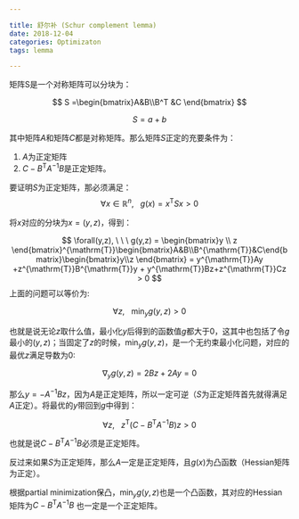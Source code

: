 ```yaml
---

title: 舒尔补 (Schur complement lemma)  
date: 2018-12-04  
categories: Optimizaton  
tags: lemma  

---
```


矩阵S是一个对称矩阵可以分块为：  

$$
S =\begin{bmatrix}A&B\\B^T &C \end{bmatrix}
$$

$$
S = a + b
$$

其中矩阵$A$和矩阵$C$都是对称矩阵。那么矩阵$S$正定的充要条件为：

1. $A$为正定矩阵
2. $C - B^{\mathrm{T}}A^{-1}B$是正定矩阵。

要证明$S$为正定矩阵，那必须满足：
$$
\forall x\in \mathbb{R}^n, \ \ \ g(x) = x^{\mathrm{T}}Sx > 0
$$

将$x$对应的分块为$x = (y, z)$，得到：

$$
\forall(y,z), \ \ \ g(y,z) = \begin{bmatrix}y \\ z
\end{bmatrix}^{\mathrm{T}}\begin{bmatrix}A&B\\B^{\mathrm{T}}&C\end{bmatrix}\begin{bmatrix}y\\z \end{bmatrix} = y^{\mathrm{T}}Ay +z^{\mathrm{T}}B^{\mathrm{T}}y + y^{\mathrm{T}}Bz+z^{\mathrm{T}}Cz > 0
$$
上面的问题可以等价为:

$$
\forall z, \ \ \ \min_yg(y, z) > 0
$$

也就是说无论$z$取什么值，最小化$y$后得到的函数值$g$都大于0，这其中也包括了令$g$最小的$(y,z)$；当固定了$z$的时候，$\min_yg(y, z)$，是一个无约束最小化问题，对应的最优$z$满足导数为0:

$$
\nabla_y g(y, z) = 2Bz + 2Ay = 0
$$

那么$y = -A^{-1}Bz$，因为$A$是正定矩阵，所以一定可逆（$S$为正定矩阵首先就得满足$A$正定）。将最优的$y$带回到$g$中得到：

$$
\forall z, \ \ \ z^{\mathrm{T}}(C - B^{\mathrm{T}}A^{-1}B)z > 0
$$

也就是说$C - B^{\mathrm{T}}A^{-1}B$必须是正定矩阵。

反过来如果$S$为正定矩阵，那么$A$一定是正定矩阵，且$g(x)$为凸函数（Hessian矩阵为正定）。

根据partial minimization保凸，$\min_yg(y, z)$也是一个凸函数，其对应的Hessian矩阵为$C - B^{\mathrm{T}}A^{-1}B$ 也一定是一个正定矩阵。

